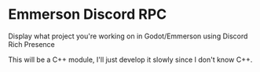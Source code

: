 # Emmerson Discord RPC
Display what project you're working on in Godot/Emmerson using Discord Rich Presence

This will be a C++ module, I'll just develop it slowly since I don't know C++.